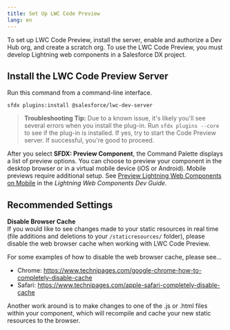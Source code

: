 ```yaml
---
title: Set Up LWC Code Preview
lang: en
---
```


To set up LWC Code Preview, install the server, enable and authorize a Dev Hub org, and create a scratch org. To use the LWC Code Preview, you must develop Lightning web components in a Salesforce DX project.

## Install the LWC Code Preview Server

Run this command from a command-line interface.

```
sfdx plugins:install @salesforce/lwc-dev-server
```

> **Troubleshooting Tip:** Due to a known issue, it's likely you'll see several errors when you install the plug-in. Run `sfdx plugins --core` to see if the plug-in is installed. If yes, try to start the Code Preview server. If successful, you're good to proceed.

After you select **SFDX: Preview Component**, the Command Palette displays a list of preview options. You can choose to preview your component in the desktop browser or in a virtual mobile device (iOS or Android). Mobile previews require additional setup. See [Preview Lightning Web Components on Mobile](https://developer.salesforce.com/docs/component-library/documentation/en/lwc/lwc.mobile_extensions) in the _Lightning Web Components Dev Guide_.

## Recommended Settings

**Disable Browser Cache**  
If you would like to see changes made to your static resources in real time (file additions and deletions to your `/staticresources/` folder), please disable the web browser cache when working with LWC Code Preview.

For some examples of how to disable the web browser cache, please see...

- Chrome: https://www.technipages.com/google-chrome-how-to-completely-disable-cache
- Safari: https://www.technipages.com/apple-safari-completely-disable-cache

Another work around is to make changes to one of the .js or .html files within your component, which will recompile and cache your new static resources to the browser.
